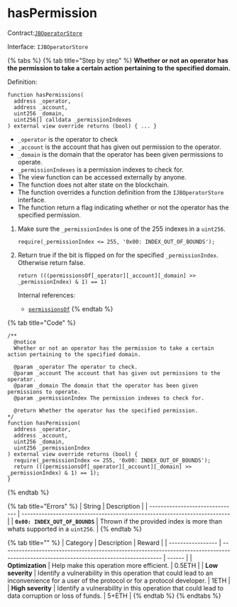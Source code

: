 # hasPermission

Contract:[`JBOperatorStore`](../)​‌

Interface: `IJBOperatorStore`

{% tabs %}
{% tab title="Step by step" %}
**Whether or not an operator has the permission to take a certain action pertaining to the specified domain.**

Definition:

```solidity
function hasPermissions(
  address _operator,
  address _account,
  uint256 _domain,
  uint256[] calldata _permissionIndexes
) external view override returns (bool) { ... }
```

* `_operator` is the operator to check
* `_account` is the account that has given out permission to the operator.
* `_domain` is the domain that the operator has been given permissions to operate.
* `_permissionIndexes` is a permission indexes to check for.
* The view function can be accessed externally by anyone. 
* The function does not alter state on the blockchain.
* The function overrides a function definition from the `IJBOperatorStore` interface.
* The function return a flag indicating whether or not the operator has the specified permission.



1.  Make sure the `_permissionIndex` is one of the 255 indexes in a `uint256`. 

    ```solidity
    require(_permissionIndex <= 255, '0x00: INDEX_OUT_OF_BOUNDS');
    ```


2.  Return true if the bit is flipped on for the specified `_permissionIndex`. Otherwise return false.

    ```solidity
    return (((permissionsOf[_operator][_account][_domain] >> _permissionIndex) & 1) == 1)
    ```

    Internal references:

    * [`permissionsOf`](../properties/permissionsof.md)
{% endtab %}

{% tab title="Code" %}
```solidity
/** 
  @notice 
  Whether or not an operator has the permission to take a certain action pertaining to the specified domain.

  @param _operator The operator to check.
  @param _account The account that has given out permissions to the operator.
  @param _domain The domain that the operator has been given permissions to operate.
  @param _permissionIndex The permission indexes to check for.

  @return Whether the operator has the specified permission.
*/
function hasPermission(
  address _operator,
  address _account,
  uint256 _domain,
  uint256 _permissionIndex
) external view override returns (bool) {
  require(_permissionIndex <= 255, '0x00: INDEX_OUT_OF_BOUNDS');
  return (((permissionsOf[_operator][_account][_domain] >> _permissionIndex) & 1) == 1);
}
```
{% endtab %}

{% tab title="Errors" %}
| String                          | Description                                                               |
| ------------------------------- | ------------------------------------------------------------------------- |
| **`0x00: INDEX_OUT_OF_BOUNDS`** | Thrown if the provided index is more than whats supported in a `uint256`. |
{% endtab %}

{% tab title="" %}
| Category          | Description                                                                                                                            | Reward |
| ----------------- | -------------------------------------------------------------------------------------------------------------------------------------- | ------ |
| **Optimization**  | Help make this operation more efficient.                                                                                               | 0.5ETH |
| **Low severity**  | Identify a vulnerability in this operation that could lead to an inconvenience for a user of the protocol or for a protocol developer. | 1ETH   |
| **High severity** | Identify a vulnerability in this operation that could lead to data corruption or loss of funds.                                        | 5+ETH  |
{% endtab %}
{% endtabs %}
